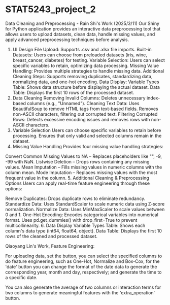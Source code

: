 # STAT5243_project_2
Data Cleaning and Preprocessing - Rain Shi's Work (2025/3/11)
Our Shiny for Python application provides an interactive data preprocessing tool that allows users to upload datasets, clean data, handle missing values, and apply advanced preprocessing techniques before analysis.

1. UI Design
File Upload: Supports .csv and .xlsx file imports.
Built-in Datasets: Users can choose from preloaded datasets (iris, wine, breast_cancer, diabetes) for testing.
Variable Selection: Users can select specific variables to retain, optimizing data processing.
Missing Value Handling: Provides multiple strategies to handle missing data.
Additional Cleaning Steps: Supports removing duplicates, standardizing data, normalizing data, and one-hot encoding.
Data Display:
Variable Types Table: Shows data structure before displaying the actual dataset.
Data Table: Displays the first 10 rows of the processed dataset.
2. Data Cleaning
Removing Invalid Columns: Deletes unnecessary index-based columns (e.g., "Unnamed").
Cleaning Text Data:
Uses BeautifulSoup to remove HTML tags from text-based fields.
Removes non-ASCII characters, filtering out corrupted text.
Filtering Corrupted Rows: Detects excessive encoding issues and removes rows with non-ASCII characters.
3. Variable Selection
Users can choose specific variables to retain before processing.
Ensures that only valid and selected columns remain in the dataset.
4. Missing Value Handling
Provides four missing value handling strategies:

Convert Common Missing Values to NA – Replaces placeholders like "", -9, -99 with NaN.
Listwise Deletion – Drops rows containing any missing values.
Mean Imputation – Fills missing values in numeric columns with the column mean.
Mode Imputation – Replaces missing values with the most frequent value in the column.
5. Additional Cleaning & Preprocessing Options
Users can apply real-time feature engineering through these options:

Remove Duplicates: Drops duplicate rows to eliminate redundancy.
Standardize Data: Uses StandardScaler to scale numeric data using Z-score normalization.
Normalize Data: Uses MinMaxScaler to scale values between 0 and 1.
One-Hot Encoding:
Encodes categorical variables into numerical format.
Uses pd.get_dummies() with drop_first=True to prevent multicollinearity.
6. Data Display
Variable Types Table: Shows each column's data type (int64, float64, object).
Data Table: Displays the first 10 rows of the cleaned and processed dataset.

Qiaoyang Lin's Work, Feature Engineering:

For uploading data, set the button, you can select the specified columns to do feature engineering, such as One-Hot, Normalize and Box-Cox, 
for the 'date' button you can change the format of the date data to generate the corresponding year, month and day, respectively; and generate the time to a specific date.

You can also generate the average of two columns or interaction terms for two columns to generate meaningful features with the 'extra_operation' button.



